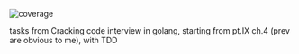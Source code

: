 ![coverage](https://raw.githubusercontent.com/cyberimp/crackingCodeInterview/badges/.badges/main/coverage.svg)

tasks from Cracking code interview in golang, starting from pt.IX ch.4 (prev are obvious to me), with TDD
